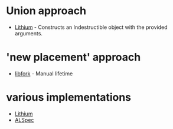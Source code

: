# Union approach
* [Lithium](https://github.com/ElementAstro/Lithium/blob/master/src/atom/type/indestructible.hpp) -  Constructs an Indestructible object with the provided arguments.

# 'new placement' approach
* [libfork](https://github.com/ConorWilliams/libfork/blob/main/include/libfork/core/impl/manual_lifetime.hpp) - Manual lifetime

# various implementations
* [Lithium](https://github.com/ElementAstro/Lithium/blob/master/src/atom/type/indestructible.hpp)
* [ALSpec](https://github.com/mcj-group/ALSpec/blob/alspec/tt_stl/tt_stl/indestructible.hpp)
